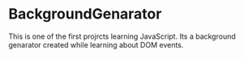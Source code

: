 # BackgroundGenarator



This is one of the first projrcts learning JavaScript. 
Its a background genarator created while learning about DOM events.
